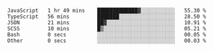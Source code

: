 <!--START_SECTION:waka-->

```text
JavaScript   1 hr 49 mins    █████████████▓░░░░░░░░░░░   55.30 %
TypeScript   56 mins         ███████░░░░░░░░░░░░░░░░░░   28.50 %
JSON         21 mins         ██▓░░░░░░░░░░░░░░░░░░░░░░   10.91 %
SCSS         10 mins         █▒░░░░░░░░░░░░░░░░░░░░░░░   05.21 %
Bash         0 secs          ░░░░░░░░░░░░░░░░░░░░░░░░░   00.05 %
Other        0 secs          ░░░░░░░░░░░░░░░░░░░░░░░░░   00.03 %
```

<!--END_SECTION:waka-->


<!--
**Leorio21/Leorio21** is a ✨ _special_ ✨ repository because its `README.md` (this file) appears on your GitHub profile.

Here are some ideas to get you started:

- 🔭 I’m currently working on ...
- 🌱 I’m currently learning ...
- 👯 I’m looking to collaborate on ...
- 🤔 I’m looking for help with ...
- 💬 Ask me about ...
- 📫 How to reach me: ...
- 😄 Pronouns: ...
- ⚡ Fun fact: ...
-->
